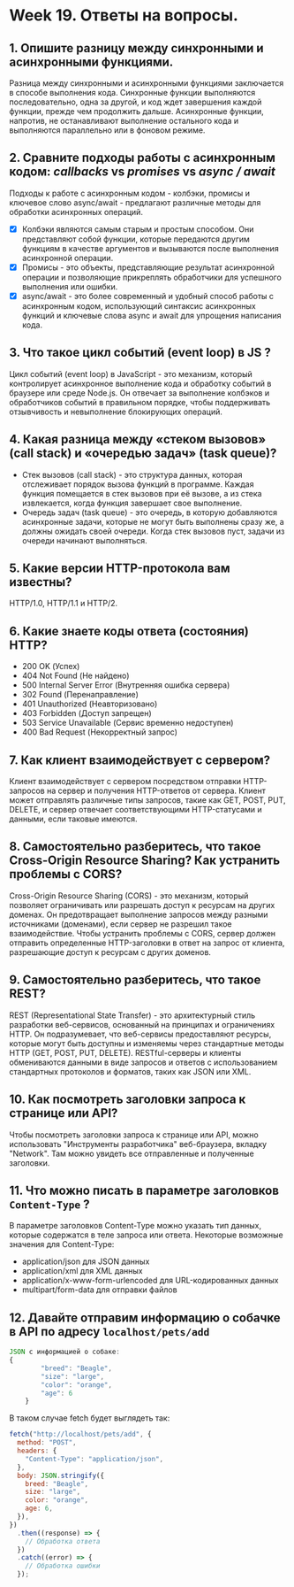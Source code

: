 # Week 19. Ответы на вопросы.

## 1. Опишите разницу между синхронными и асинхронными функциями.

Разница между синхронными и асинхронными функциями заключается в способе выполнения кода. Синхронные функции выполняются последовательно, одна за другой, и код ждет завершения каждой функции, прежде чем продолжить дальше. Асинхронные функции, напротив, не останавливают выполнение остального кода и выполняются параллельно или в фоновом режиме.

## 2. Сравните подходы работы с асинхронным кодом: _сallbacks_ vs _promises_ vs _async / await_

Подходы к работе с асинхронным кодом - колбэки, промисы и ключевое слово async/await - предлагают различные методы для обработки асинхронных операций.

- [x] Колбэки являются самым старым и простым способом. Они представляют собой функции, которые передаются другим функциям в качестве аргументов и вызываются после выполнения асинхронной операции.
- [x] Промисы - это объекты, представляющие результат асинхронной операции и позволяющие прикреплять обработчики для успешного выполнения или ошибки.
- [x] async/await - это более современный и удобный способ работы с асинхронным кодом, использующий синтаксис асинхронных функций и ключевые слова async и await для упрощения написания кода.

## 3. Что такое цикл событий (event loop) в JS ?

Цикл событий (event loop) в JavaScript - это механизм, который контролирует асинхронное выполнение кода и обработку событий в браузере или среде Node.js. Он отвечает за выполнение колбэков и обработчиков событий в правильном порядке, чтобы поддерживать отзывчивость и невыполнение блокирующих операций.

## 4. Какая разница между «стеком вызовов» (call stack) и «очередью задач» (task queue)?

- Стек вызовов (call stack) - это структура данных, которая отслеживает порядок вызова функций в программе. Каждая функция помещается в стек вызовов при её вызове, а из стека извлекается, когда функция завершает свое выполнение.
- Очередь задач (task queue) - это очередь, в которую добавляются асинхронные задачи, которые не могут быть выполнены сразу же, а должны ожидать своей очереди. Когда стек вызовов пуст, задачи из очереди начинают выполняться.

## 5. Какие версии HTTP-протокола вам известны?

HTTP/1.0, HTTP/1.1 и HTTP/2.

## 6. Какие знаете коды ответа (состояния) HTTP?

- 200 OK (Успех)
- 404 Not Found (Не найдено)
- 500 Internal Server Error (Внутренняя ошибка сервера)
- 302 Found (Перенаправление)
- 401 Unauthorized (Неавторизовано)
- 403 Forbidden (Доступ запрещен)
- 503 Service Unavailable (Сервис временно недоступен)
- 400 Bad Request (Некорректный запрос)

## 7. Как клиент взаимодействует с сервером?

Клиент взаимодействует с сервером посредством отправки HTTP-запросов на сервер и получения HTTP-ответов от сервера. Клиент может отправлять различные типы запросов, такие как GET, POST, PUT, DELETE, и сервер отвечает соответствующими HTTP-статусами и данными, если таковые имеются.

## 8. Самостоятельно разберитесь, что такое Cross-Origin Resource Sharing? Как устранить проблемы с CORS?

Cross-Origin Resource Sharing (CORS) - это механизм, который позволяет ограничивать или разрешать доступ к ресурсам на других доменах. Он предотвращает выполнение запросов между разными источниками (доменами), если сервер не разрешил такое взаимодействие. Чтобы устранить проблемы с CORS, сервер должен отправить определенные HTTP-заголовки в ответ на запрос от клиента, разрешающие доступ к ресурсам с других доменов.

## 9. Самостоятельно разберитесь, что такое REST?

REST (Representational State Transfer) - это архитектурный стиль разработки веб-сервисов, основанный на принципах и ограничениях HTTP. Он подразумевает, что веб-сервисы предоставляют ресурсы, которые могут быть доступны и изменяемы через стандартные методы HTTP (GET, POST, PUT, DELETE). RESTful-серверы и клиенты обмениваются данными в виде запросов и ответов с использованием стандартных протоколов и форматов, таких как JSON или XML.

## 10. Как посмотреть заголовки запроса к странице или API?

Чтобы посмотреть заголовки запроса к странице или API, можно использовать "Инструменты разработчика" веб-браузера, вкладку "Network". Там можно увидеть все отправленные и полученные заголовки.

## 11. Что можно писать в параметре заголовков `Content-Type` ?

В параметре заголовков Content-Type можно указать тип данных, которые содержатся в теле запроса или ответа. Некоторые возможные значения для Content-Type:

- application/json для JSON данных
- application/xml для XML данных
- application/x-www-form-urlencoded для URL-кодированных данных
- multipart/form-data для отправки файлов

## 12. Давайте отправим информацию о собачке в API по адресу `localhost/pets/add`

```js
JSON с информацией о собаке:
{
		"breed": "Beagle",
		"size": "large",
		"color": "orange",
		"age": 6
	}
```

В таком случае fetch будет выглядеть так:

```js
fetch("http://localhost/pets/add", {
  method: "POST",
  headers: {
    "Content-Type": "application/json",
  },
  body: JSON.stringify({
    breed: "Beagle",
    size: "large",
    color: "orange",
    age: 6,
  }),
})
  .then((response) => {
    // Обработка ответа
  })
  .catch((error) => {
    // Обработка ошибки
  });
```
